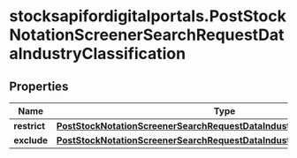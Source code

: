 # stocksapifordigitalportals.PostStockNotationScreenerSearchRequestDataIndustryClassification

## Properties

Name | Type | Description | Notes
------------ | ------------- | ------------- | -------------
**restrict** | [**PostStockNotationScreenerSearchRequestDataIndustryClassificationRestrict**](PostStockNotationScreenerSearchRequestDataIndustryClassificationRestrict.md) |  | [optional] 
**exclude** | [**PostStockNotationScreenerSearchRequestDataIndustryClassificationExclude**](PostStockNotationScreenerSearchRequestDataIndustryClassificationExclude.md) |  | [optional] 


